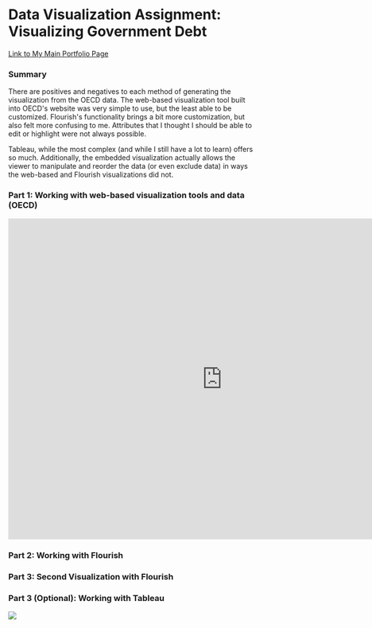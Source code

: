 

# Data Visualization Assignment: Visualizing Government Debt

<a href="https://mganska.github.io/ganska-portfolio/">Link to My Main Portfolio Page</a>

### **Summary**

There are positives and negatives to each method of generating the visualization from the OECD data. The web-based visualization tool built into OECD's website was very simple to use, but the least able to be customized. Flourish's functionality brings a bit more customization, but also felt more confusing to me. Attributes that I thought I should be able to edit or highlight were not always possible.

Tableau, while the most complex (and while I still have a lot to learn) offers so much. Additionally, the embedded visualization actually allows the viewer to manipulate and reorder the data (or even exclude data) in ways the web-based and Flourish visualizations did not. 

### **Part 1: Working with web-based visualization tools and data (OECD)**

<iframe src="https://data.oecd.org/chart/61Cw" width="860" height="645" style="border: 0" mozallowfullscreen="true" webkitallowfullscreen="true" allowfullscreen="true"><a href="https://data.oecd.org/chart/61Cw" target="_blank">OECD Chart: General government debt, Total, % of GDP, Annual, 2017</a></iframe>

### **Part 2: Working with Flourish**

<div class="flourish-embed flourish-chart" data-src="visualisation/3148746" data-url="https://flo.uri.sh/visualisation/3148746/embed"><script src="https://public.flourish.studio/resources/embed.js"></script></div>

### **Part 3: Second Visualization with Flourish**

<div class="flourish-embed flourish-scatter" data-src="visualisation/3187282" data-url="https://flo.uri.sh/visualisation/3187282/embed"><script src="https://public.flourish.studio/resources/embed.js"></script></div>

### **Part 3 (Optional): Working with Tableau**

<div class='tableauPlaceholder' id='viz1594944867276' style='position: relative'><noscript><a href='#'><img alt=' ' src='https:&#47;&#47;public.tableau.com&#47;static&#47;images&#47;As&#47;Assignment2Public&#47;Sheet1&#47;1_rss.png' style='border: none' /></a></noscript><object class='tableauViz'  style='display:none;'><param name='host_url' value='https%3A%2F%2Fpublic.tableau.com%2F' /> <param name='embed_code_version' value='3' /> <param name='site_root' value='' /><param name='name' value='Assignment2Public&#47;Sheet1' /><param name='tabs' value='no' /><param name='toolbar' value='yes' /><param name='static_image' value='https:&#47;&#47;public.tableau.com&#47;static&#47;images&#47;As&#47;Assignment2Public&#47;Sheet1&#47;1.png' /> <param name='animate_transition' value='yes' /><param name='display_static_image' value='yes' /><param name='display_spinner' value='yes' /><param name='display_overlay' value='yes' /><param name='display_count' value='yes' /><param name='language' value='en' /></object></div>                

